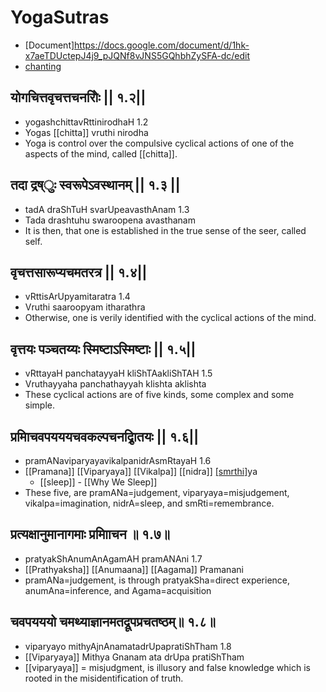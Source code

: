 # YogaSutras

- [Document]https://docs.google.com/document/d/1hk-x7aeTDUctepJ4j9_pJQNf8vJNS5GQhbhZySFA-dc/edit
- [chanting](https://youtu.be/aJc9mlwWx5k)

## योगचित्तवृचत्तचनरोिः || १.२||
- yogashchittavRttinirodhaH 1.2
- Yogas [[chitta]] vruthi nirodha
- Yoga is control over the compulsive cyclical actions  of one of the aspects of the mind, called [[chitta]].

## तदा द्रष्ुः स्वरूपेऽवस्थानम् || १.३ ||
- tadA draShTuH svarUpeavasthAnam 1.3
- Tada drashtuhu swaroopena avasthanam
- It is then, that one is established in the true sense of the seer, called self.

## वृचत्तसारूप्यचमतरत्र || १.४||
- vRttisArUpyamitaratra 1.4
- Vruthi saaroopyam itharathra
- Otherwise, one is verily identified with the cyclical actions of the mind.

## वृत्तयः पञ्चतय्यः स्मिष्टाऽस्मिष्टाः || १.५||
- vRttayaH panchatayyaH kliShTAakliShTAH 1.5
- Vruthayyaha panchathayyah klishta aklishta
- These cyclical actions are of five kinds, some complex and some simple.

## प्रमािचवपयययचवकल्पचनद्रािृतयः || १.६||
- pramANaviparyayavikalpanidrAsmRtayaH 1.6
- [[Pramana]] [[Viparyaya]] [[Vikalpa]] [[nidra]] [[smrthi]](a)ya
  - [[sleep]] - [[Why We Sleep]]
- These five, are pramANa=judgement, viparyaya=misjudgement,  vikalpa=imagination, nidrA=sleep, and smRti=remembrance.

## प्रत्यक्षानुमानागमाः प्रमािाचन ॥ १.७॥
- pratyakShAnumAnAgamAH pramANAni 1.7
- [[Prathyaksha]] [[Anumaana]] [[Aagama]] Pramanani
- pramANa=judgement, is through pratyakSha=direct experience,  anumAna=inference, and Agama=acquisition

## चवपयययो चमथ्याज्ञानमतद्रूपप्रचतष्ठम्॥ १.८॥
- viparyayo mithyAjnAnamatadrUpapratiShTham 1.8
- [[Viparyaya]] Mithya Gnanam ata drUpa pratiShTham
- [[viparyaya]] = misjudgment, is illusory and false knowledge  which is rooted in the misidentification of truth.

